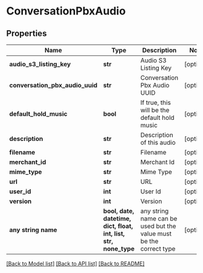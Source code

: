# ConversationPbxAudio


## Properties
Name | Type | Description | Notes
------------ | ------------- | ------------- | -------------
**audio_s3_listing_key** | **str** | Audio S3 Listing Key | [optional] 
**conversation_pbx_audio_uuid** | **str** | Conversation Pbx Audio UUID | [optional] 
**default_hold_music** | **bool** | If true, this will be the default hold music | [optional] 
**description** | **str** | Description of this audio | [optional] 
**filename** | **str** | Filename | [optional] 
**merchant_id** | **str** | Merchant Id | [optional] 
**mime_type** | **str** | Mime Type | [optional] 
**url** | **str** | URL | [optional] 
**user_id** | **int** | User Id | [optional] 
**version** | **int** | Version | [optional] 
**any string name** | **bool, date, datetime, dict, float, int, list, str, none_type** | any string name can be used but the value must be the correct type | [optional]

[[Back to Model list]](../README.md#documentation-for-models) [[Back to API list]](../README.md#documentation-for-api-endpoints) [[Back to README]](../README.md)


